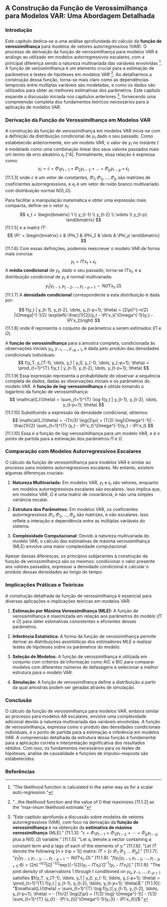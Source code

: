 ## A Construção da Função de Verossimilhança para Modelos VAR: Uma Abordagem Detalhada

### Introdução
Este capítulo dedica-se a uma análise aprofundada do cálculo da **função de verossimilhança** para modelos de vetores autorregressivos (VAR). O processo de derivação da função de verossimilhança para modelos VAR é análogo ao utilizado em modelos autorregressivos escalares, com a principal diferença sendo a natureza multivariada das variáveis envolvidas [^1]. A função de verossimilhança é um elemento crucial para a estimação de parâmetros e testes de hipóteses em modelos VAR [^2]. Ao detalharmos a construção dessa função, torna-se mais claro como as dependências temporais entre múltiplas variáveis são modeladas, e como os dados são utilizados para obter as melhores estimativas dos parâmetros. Este capítulo expande a discussão iniciada nos capítulos anteriores [^3], fornecendo uma compreensão completa dos fundamentos teóricos necessários para a aplicação de modelos VAR.

### Derivação da Função de Verossimilhança em Modelos VAR
A construção da função de verossimilhança em modelos VAR inicia-se com a definição da distribuição condicional de $y_t$ dado o seu passado. Como estabelecido anteriormente, em um modelo VAR, o valor de $y_t$ no instante *t* é modelado como uma combinação linear dos seus valores passados mais um termo de erro aleatório $\epsilon_t$ [^4]. Formalmente, essa relação é expressa como:
$$
y_t = c + \Phi_1 y_{t-1} + \Phi_2 y_{t-2} + \dots + \Phi_p y_{t-p} + \epsilon_t
$$
[11.1.3]
onde $c$ é um vetor de constantes, $\Phi_1, \Phi_2, \dots, \Phi_p$ são matrizes de coeficientes autorregressivos, e $\epsilon_t$ é um vetor de ruído branco multivariado com distribuição normal $N(0, \Omega)$.

Para facilitar a manipulação matemática e obter uma expressão mais compacta, define-se o vetor $x_t$:
$$
x_t = \begin{bmatrix} 1 \\ y_{t-1} \\ y_{t-2} \\ \vdots \\ y_{t-p} \end{bmatrix}
$$
[11.1.5]
e a matriz $\Pi'$:
$$
\Pi' = \begin{bmatrix} c & \Phi_1 & \Phi_2 & \dots & \Phi_p \end{bmatrix}
$$
[11.1.6]
Com essas definições, podemos reescrever o modelo VAR de forma mais concisa:
$$
y_t = \Pi'x_t + \epsilon_t
$$
A **média condicional** de $y_t$, dado o seu passado, torna-se $\Pi'x_t$, e a distribuição condicional de $y_t$ é normal multivariada:
$$
y_t | y_{t-1}, y_{t-2}, \dots, y_{t-p+1} \sim N(\Pi'x_t, \Omega)
$$
[11.1.7]
A **densidade condicional** correspondente a esta distribuição é dada por:

$$
f(y_t | y_{t-1}, y_{t-2}, \dots, y_{t-p+1}; \theta) = (2\pi)^{-n/2} |\Omega|^{-1/2} \exp\left(-\frac{1}{2}(y_t - \Pi'x_t)'\Omega^{-1}(y_t - \Pi'x_t)\right)
$$
[11.1.8]
onde $\theta$ representa o conjunto de parâmetros a serem estimados ($\Pi$ e $\Omega$).

A **função de verossimilhança** para a amostra completa, condicionada às observações iniciais $y_0, y_{-1}, \dots, y_{-p+1}$, é dada pelo produto das densidades condicionais individuais:
$$
f(y_T, y_{T-1}, \dots, y_1 | y_0, y_{-1}, \dots, y_{-p+1}; \theta) = \prod_{t=1}^{T} f(y_t | y_{t-1}, y_{t-2}, \dots, y_{t-p+1}; \theta)
$$
[11.1.9]
Essa expressão representa a probabilidade de observar a sequência completa de dados, dadas as observações iniciais e os parâmetros do modelo VAR.
A **função de log-verossimilhança** é obtida tomando o logaritmo da função de verossimilhança:
$$
\mathcal{L}(\theta) = \sum_{t=1}^{T} \log f(y_t | y_{t-1}, y_{t-2}, \dots, y_{t-p+1}; \theta)
$$
[11.1.10]
Substituindo a expressão da densidade condicional, obtemos:
$$
\mathcal{L}(\theta) = -(Tn/2) \log(2\pi) + (T/2) \log|\Omega^{-1}| - \frac{1}{2} \sum_{t=1}^{T} (y_t - \Pi'x_t)'\Omega^{-1}(y_t - \Pi'x_t)
$$
[11.1.10]
Essa é a função de log-verossimilhança para um modelo VAR, e é o ponto de partida para a estimação dos parâmetros $\Pi$ e $\Omega$.

### Comparação com Modelos Autorregressivos Escalares
O cálculo da função de verossimilhança para modelos VAR é similar ao processo para modelos autorregressivos escalares. No entanto, existem algumas diferenças cruciais:

1.  **Natureza Multivariada:** Em modelos VAR, $y_t$ e $\epsilon_t$ são vetores, enquanto em modelos autorregressivos escalares são escalares. Isso implica que, em modelos VAR, $\Omega$ é uma matriz de covariância, e não uma simples variância escalar.

2.  **Estrutura dos Parâmetros:** Em modelos VAR, os coeficientes autorregressivos $\Phi_1, \Phi_2, \dots, \Phi_p$ são matrizes, e não escalares. Isso reflete a interação e dependência entre as múltiplas variáveis do sistema.

3.  **Complexidade Computacional:** Devido à natureza multivariada do modelo VAR, o cálculo das estimativas de máxima verossimilhança (MLE) envolve uma maior complexidade computacional.

Apesar dessas diferenças, os princípios subjacentes à construção da função de verossimilhança são os mesmos: condicionar o valor presente aos valores passados, expressar a densidade condicional e calcular o produto dessas densidades ao longo do tempo.

### Implicações Práticas e Teóricas
A construção detalhada da função de verossimilhança é essencial para diversas aplicações e implicações teóricas em modelos VAR:

1.  **Estimação por Máxima Verossimilhança (MLE):**  A função de verossimilhança é maximizada em relação aos parâmetros do modelo ($\Pi$ e $\Omega$) para obter estimativas consistentes e eficientes desses parâmetros.

2.  **Inferência Estatística:**  A forma da função de verossimilhança permite derivar as distribuições assintóticas dos estimadores MLE e realizar testes de hipóteses sobre os parâmetros do modelo.

3.  **Seleção de Modelos:** A função de verossimilhança é utilizada em conjunto com critérios de informação como AIC e BIC para comparar modelos com diferentes números de defasagens e selecionar a melhor estrutura para o modelo VAR.

4.  **Simulação:** A função de verossimilhança define a distribuição a partir da qual amostras podem ser geradas através de simulação.

### Conclusão

O cálculo da função de verossimilhança para modelos VAR, embora similar ao processo para modelos AR escalares, envolve uma complexidade adicional devido à natureza multivariada das variáveis envolvidas. A função de verossimilhança, expressa como o produto das densidades condicionais individuais, é o ponto de partida para a estimação e inferência em modelos VAR. A compreensão detalhada da estrutura dessa função é fundamental para a aplicação correta e interpretação significativa dos resultados obtidos. Com isso, os fundamentos necessários para os testes de hipóteses, análise de causalidade e funções de impulso-resposta são estabelecidos.

### Referências
[^1]:  "The likelihood function is calculated in the same way as for a scalar auto-regression."
[^2]: "...the likelihood function and the value of 0 that maximizes [11.1.2] as the “max-imum likelihood estimate.”
[^3]: "Este capítulo aprofunda a discussão sobre modelos de vetores autorregressivos (VAR), com foco na derivação da **função de verossimilhança** e na obtenção da **estimativa de máxima verossimilhança** (MLE)."
[11.1.3]: "c + $\Phi_1y_{t-1}$ + $\Phi_2y_{t-2}$ + $\cdots$ + $\Phi_py_{t-p}$ plus a N(0, $\Omega$) variable."
[11.1.5]: "Let $x_t$ denote a vector containing a constant term and p lags of each of the elements of y:"
[11.1.6]:  "Let $\Pi'$ denote the following [n x (np + 1)] matrix: $\Pi'$ = [c  $\Phi_1$  $\Phi_2$ ... $\Phi_p$]."
[11.1.7]:  "$y_t | y_{t-1}, y_{t-2}, \ldots, y_{t-p+1} \sim N(\Pi'x_t, \Omega)$."
[11.1.8]:  "$f(y_t | y_{t-1}, y_{t-2}, \ldots, y_{t-p+1}; \theta) = (2\pi)^{-n/2}|\Omega|^{-1/2} \exp[(-1/2)(y_{t} - \Pi'x_{t})'\Omega^{-1}(y_{t} - \Pi'x_{t})]$."
[11.1.9]: "The joint density of observations 1 through t conditioned on $y_0, y_{-1},..., y_{-p+1}$ satisfies $f(y_T, y_{T-1}, \ldots, y_1 | y_0, y_{-1}, \ldots, y_{-p+1}; \theta) = \prod_{t=1}^{T} f(y_t | y_{t-1}, y_{t-2}, \ldots, y_{t-p+1}; \theta)$."
[11.1.10]: "$\mathcal{L}(\theta) =  \sum_{t=1}^{T} \log f(y_t| y_{t-1}, y_{t-2}, \ldots, y_{t-p+1}; \theta) = - (Tn/2) \log(2\pi) + (T/2) \log|-\Omega^{-1}| - (1/2) \sum_{t=1}^{T} (y_{t} - \Pi'x_{t})'\Omega^{-1}(y_{t} - \Pi'x_{t})$."
<!-- END -->
